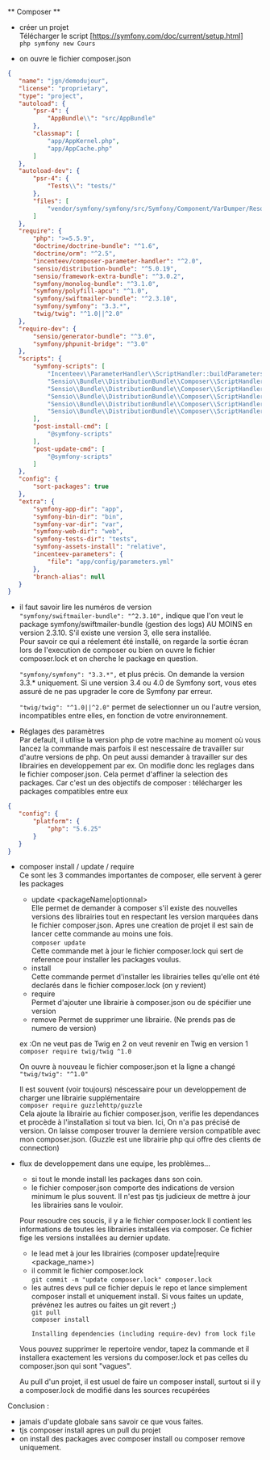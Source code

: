 ** Composer **
 - créer un projet  
 Télécharger le script [https://symfony.com/doc/current/setup.html]    
 `php symfony new Cours`
 
 - on ouvre le fichier composer.json
 ```json
 {
    "name": "jgn/demodujour",
    "license": "proprietary",
    "type": "project",
    "autoload": {
        "psr-4": {
            "AppBundle\\": "src/AppBundle"
        },
        "classmap": [
            "app/AppKernel.php",
            "app/AppCache.php"
        ]
    },
    "autoload-dev": {
        "psr-4": {
            "Tests\\": "tests/"
        },
        "files": [
            "vendor/symfony/symfony/src/Symfony/Component/VarDumper/Resources/functions/dump.php"
        ]
    },
    "require": {
        "php": ">=5.5.9",
        "doctrine/doctrine-bundle": "^1.6",
        "doctrine/orm": "^2.5",
        "incenteev/composer-parameter-handler": "^2.0",
        "sensio/distribution-bundle": "^5.0.19",
        "sensio/framework-extra-bundle": "^3.0.2",
        "symfony/monolog-bundle": "^3.1.0",
        "symfony/polyfill-apcu": "^1.0",
        "symfony/swiftmailer-bundle": "^2.3.10",
        "symfony/symfony": "3.3.*",
        "twig/twig": "^1.0||^2.0"
    },
    "require-dev": {
        "sensio/generator-bundle": "^3.0",
        "symfony/phpunit-bridge": "^3.0"
    },
    "scripts": {
        "symfony-scripts": [
            "Incenteev\\ParameterHandler\\ScriptHandler::buildParameters",
            "Sensio\\Bundle\\DistributionBundle\\Composer\\ScriptHandler::buildBootstrap",
            "Sensio\\Bundle\\DistributionBundle\\Composer\\ScriptHandler::clearCache",
            "Sensio\\Bundle\\DistributionBundle\\Composer\\ScriptHandler::installAssets",
            "Sensio\\Bundle\\DistributionBundle\\Composer\\ScriptHandler::installRequirementsFile",
            "Sensio\\Bundle\\DistributionBundle\\Composer\\ScriptHandler::prepareDeploymentTarget"
        ],
        "post-install-cmd": [
            "@symfony-scripts"
        ],
        "post-update-cmd": [
            "@symfony-scripts"
        ]
    },
    "config": {
        "sort-packages": true
    },
    "extra": {
        "symfony-app-dir": "app",
        "symfony-bin-dir": "bin",
        "symfony-var-dir": "var",
        "symfony-web-dir": "web",
        "symfony-tests-dir": "tests",
        "symfony-assets-install": "relative",
        "incenteev-parameters": {
            "file": "app/config/parameters.yml"
        },
        "branch-alias": null
    }
}

 ```
 - il faut savoir lire les numéros de version  
    `"symfony/swiftmailer-bundle": "^2.3.10",` indique que l'on veut le package symfony/swiftmailer-bundle (gestion des logs) AU MOINS en version 2.3.10. S'il existe une version 3, elle sera installée.  
    Pour savoir ce qui a réelement été installé, on regarde la sortie écran lors de l'execution de composer ou bien on ouvre le fichier composer.lock et on cherche le package en question.
    
    `"symfony/symfony": "3.3.*",` et plus précis. On demande la version 3.3.* uniquement. Si une version 3.4 ou 4.0 de Symfony sort, vous etes assuré de ne pas upgrader le core de Symfony par erreur.
      
      `"twig/twig": "^1.0||^2.0"` permet de selectionner un ou l'autre version, incompatibles entre elles, en fonction de votre environnement.
  
  
  
 - Réglages des paramètres  
    Par default, il utilise la version php de votre machine au moment où vous lancez la commande mais parfois il est nescessaire de travailler sur d'autre versions de php. On peut aussi demander à travailler sur des librairies en developpement par ex.
    On modifie donc les reglages dans le fichier composer.json. Cela permet d'affiner la selection des packages. Car c'est un des objectifs de composer : télécharger les packages compatibles entre eux
 ```json
 {
    "config": {
        "platform": {
            "php": "5.6.25"
        }
    }
}
```

     
 - composer install / update / require  
 Ce sont les 3 commandes importantes de composer, elle servent à gerer les packages
    - update <packageName|optionnal>  
        Elle permet de demander à composer s'il existe des nouvelles versions des librairies tout en respectant les version marquées dans le fichier composer.json. Apres une creation de projet il est sain de lancer cette commande au moins une fois.  
        `composer update`  
        Cette commande met à jour le fichier composer.lock qui sert de reference pour installer les packages voulus.
    - install  
     Cette commande permet d'installer les librairies telles qu'elle ont été declarés dans le fichier composer.lock (on y revient)    
    - require  
    Permet d'ajouter une librairie à composer.json ou de spécifier une version
    - remove
    Permet de supprimer une librairie. (Ne prends pas de numero de version)
    
    ex :On ne veut pas de Twig en 2 on veut revenir en Twig en version 1  
 `composer require twig/twig ^1.0`
   
    On ouvre à nouveau le fichier composer.json et la ligne a changé 
    `"twig/twig": "^1.0"`
    
     Il est souvent (voir toujours) néscessaire pour un developpement de charger une librairie supplémentaire    
     `composer require guzzlehttp/guzzle`  
      Cela ajoute la librairie au fichier composer.json, verifie les dependances et procède à l'installation si tout va bien. Ici, On n'a pas précisé de version. On laisse composer trouver la derniere version compatible avec mon composer.json.
      (Guzzle est une librairie php qui offre des clients de connection)

 - flux de developpement dans une equipe, les problèmes...
     - si tout le monde install les packages dans son coin. 
     - le fichier composer.json comporte des indications de version minimum le plus souvent. Il n'est pas tjs judicieux de mettre à jour les librairies sans le vouloir.
         
    Pour resoudre ces soucis, il y a le fichier composer.lock
    Il contient les informations de toutes les librairies installées via composer. Ce fichier fige les versions installées au dernier update.     
    - le lead met à jour les librairies (composer update|require <package_name>)  
    - il commit le fichier composer.lock  
    `git commit -m "update composer.lock" composer.lock`    
    - les autres devs pull ce fichier depuis le repo et lance simplement composer install et uniquement install. Si vous faites un update, prévénez les autres ou faites un git revert ;)  
    `git pull`  
    `composer install`  
        ```
        Installing dependencies (including require-dev) from lock file
        ```  
    Vous pouvez supprimer le repertoire vendor, tapez la commande et il installera exactement les versions du composer.lock et pas celles du composer.json qui sont "vagues".  
    
    Au pull d'un projet, il est usuel de faire un composer install, surtout si il y a composer.lock de modifié dans les sources recupérées
    
   
  
 Conclusion : 
 - jamais d'update globale sans savoir ce que vous faites.
 - tjs composer install apres un pull du projet
 - on install des packages avec composer install ou composer remove uniquement.
 
 